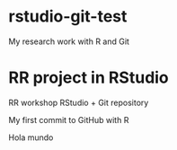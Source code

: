 # rstudio-git-test
My research work with R and Git

# RR project in RStudio
RR workshop RStudio + Git repository

My first commit to GitHub with R

Hola mundo